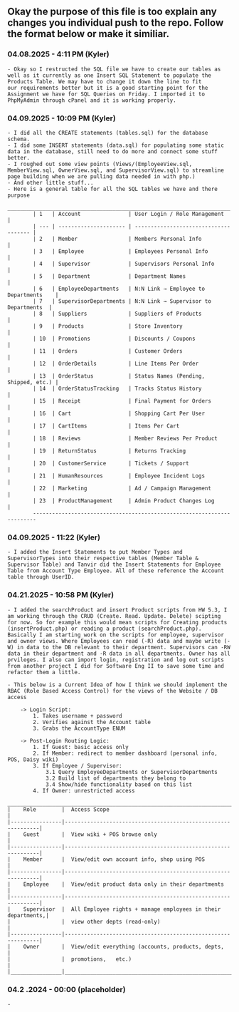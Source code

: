 ## Okay the purpose of this file is too explain any changes you individual push to the repo. Follow the format below or make it similiar. 

### 04.08.2025 - 4:11 PM (Kyler)
    - Okay so I restructed the SQL file we have to create our tables as well as it currently as one Insert SQL Statement to populate the Products Table. We may have to change it down the line to fit
    our requirements better but it is a good starting point for the Assignment we have for SQL Queries on Friday. I imported it to PhpMyAdmin through cPanel and it is working properly.

### 04.09.2025 - 10:09 PM (Kyler)
    - I did all the CREATE statements (tables.sql) for the database schema.
    - I did some INSERT statements (data.sql) for populating some static data in the database, still need to do more and connect some stuff better.
    - I roughed out some view points (Views/(EmployeeView.sql, MemberView.sql, OwnerView.sql, and SupervisorView.sql) to streamline page building when we are pulling data needed in with php.)
    - And other little stuff...
    - Here is a general table for all the SQL tables we have and there purpose
            ______________________________________________________________________
            | 1   | Account               | User Login / Role Management          |
            | --- | --------------------- | ------------------------------------- |
            | 2   | Member                | Members Personal Info                 |
            | 3   | Employee              | Employees Personal Info               |
            | 4   | Supervisor            | Supervisors Personal Info             |
            | 5   | Department            | Department Names                      |
            | 6   | EmployeeDepartments   | N:N Link → Employee to Departments    |
            | 7   | SupervisorDepartments | N:N Link → Supervisor to Departments  |
            | 8   | Suppliers             | Suppliers of Products                 |
            | 9   | Products              | Store Inventory                       |
            | 10  | Promotions            | Discounts / Coupons                   |
            | 11  | Orders                | Customer Orders                       |
            | 12  | OrderDetails          | Line Items Per Order                  |
            | 13  | OrderStatus           | Status Names (Pending, Shipped, etc.) |
            | 14  | OrderStatusTracking   | Tracks Status History                 |
            | 15  | Receipt               | Final Payment for Orders              |
            | 16  | Cart                  | Shopping Cart Per User                |
            | 17  | CartItems             | Items Per Cart                        |
            | 18  | Reviews               | Member Reviews Per Product            |
            | 19  | ReturnStatus          | Returns Tracking                      |
            | 20  | CustomerService       | Tickets / Support                     |
            | 21  | HumanResources        | Employee Incident Logs                |
            | 22  | Marketing             | Ad / Campaign Management              |
            | 23  | ProductManagement     | Admin Product Changes Log             |
            -----------------------------------------------------------------------

### 04.09.2025 - 11:22 (Kyler)
    - I added the Insert Statements to put Member Types and SupervisorTypes into their respective tables (Member Table & Supervisor Table) and Tanvir did the Insert Statements for Employee Table from Account Type Employee. All of these reference the Account table through UserID.
    
### 04.21.2025 - 10:58 PM (Kyler)
    - I added the searchProduct and insert Product scripts from HW 5.3, I am working through the CRUD (Create. Read. Update. Delete) scipting for now. So for example this would mean scripts for Creating products (insertProduct.php) or reading a product (searchProduct.php). Basically I am starting work on the scripts for employee, supervisor and owner views. Where Employees can read (-R) data and maybe write (-W) in data to the DB relevant to their department. Supervisors can -RW data in their department and -R data in all departments. Owner has all prvileges. I also can import login, registration and log out scripts from another project I did for Software Eng II to save some time and refactor them a little. 

    - This below is a Current Idea of how I think we should implement the RBAC (Role Based Access Control) for the views of the Website / DB access
         
        -> Login Script:
            1. Takes username + password
            2. Verifies against the Account table
            3. Grabs the AccountType ENUM

        -> Post-Login Routing Logic:
            1. If Guest: basic access only
            2. If Member: redirect to member dashboard (personal info, POS, Daisy wiki)
            3. If Employee / Supervisor:
                3.1 Query EmployeeDepartments or SupervisorDepartments
                3.2 Build list of departments they belong to
                3.4 Show/hide functionality based on this list
            4. If Owner: unrestricted access

    _________________________________________________________________________________
    |    Role	     |  Access Scope                                                |
    |----------------|--------------------------------------------------------------|
    |    Guest	     |  View wiki + POS browse only                                 |
    |----------------|--------------------------------------------------------------|
    |    Member	     |  View/edit own account info, shop using POS                  |
    |----------------|--------------------------------------------------------------|
    |    Employee    |	View/edit product data only in their departments            |
    |----------------|--------------------------------------------------------------|
    |    Supervisor  |	All Employee rights + manage employees in their departments,|
    |                |  view other depts (read-only)                                |
    |----------------|--------------------------------------------------------------|
    |    Owner	     |  View/edit everything (accounts, products, depts,            |  
    |                |  promotions,   etc.)                                         |
    |________________|______________________________________________________________|

### 04.2 .2024 - 00:00 (placeholder)
    - 